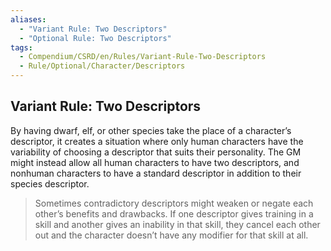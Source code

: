 ```yaml
---
aliases:
  - "Variant Rule: Two Descriptors"
  - "Optional Rule: Two Descriptors"
tags:
  - Compendium/CSRD/en/Rules/Variant-Rule-Two-Descriptors
  - Rule/Optional/Character/Descriptors
---
```

## Variant Rule: Two Descriptors  
By having dwarf, elf, or other species take the place of a character’s descriptor, it creates a situation where only human characters have the variability of choosing a descriptor that suits their personality. The GM might instead allow all human characters to have two descriptors, and nonhuman characters to have a standard descriptor in addition to their species descriptor.  
  
>Sometimes contradictory descriptors might weaken or negate each other’s benefits and drawbacks. If one descriptor gives training in a skill and another gives an inability in that skill, they cancel each other out and the character doesn’t have any modifier for that skill at all.  
